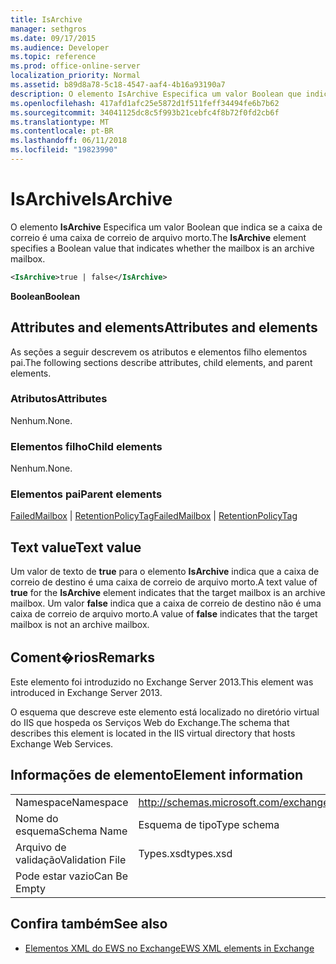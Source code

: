 ```yaml
---
title: IsArchive
manager: sethgros
ms.date: 09/17/2015
ms.audience: Developer
ms.topic: reference
ms.prod: office-online-server
localization_priority: Normal
ms.assetid: b89d8a78-5c18-4547-aaf4-4b16a93190a7
description: O elemento IsArchive Especifica um valor Boolean que indica se a caixa de correio é uma caixa de correio de arquivo morto.
ms.openlocfilehash: 417afd1afc25e5872d1f511feff34494fe6b7b62
ms.sourcegitcommit: 34041125dc8c5f993b21cebfc4f8b72f0fd2cb6f
ms.translationtype: MT
ms.contentlocale: pt-BR
ms.lasthandoff: 06/11/2018
ms.locfileid: "19823990"
---
```

# <a name="isarchive"></a><span data-ttu-id="b5667-103">IsArchive</span><span class="sxs-lookup"><span data-stu-id="b5667-103">IsArchive</span></span>

<span data-ttu-id="b5667-104">O elemento **IsArchive** Especifica um valor Boolean que indica se a caixa de correio é uma caixa de correio de arquivo morto.</span><span class="sxs-lookup"><span data-stu-id="b5667-104">The **IsArchive** element specifies a Boolean value that indicates whether the mailbox is an archive mailbox.</span></span> 
  
```XML
<IsArchive>true | false</IsArchive>
```

 <span data-ttu-id="b5667-105">**Boolean**</span><span class="sxs-lookup"><span data-stu-id="b5667-105">**Boolean**</span></span>
## <a name="attributes-and-elements"></a><span data-ttu-id="b5667-106">Attributes and elements</span><span class="sxs-lookup"><span data-stu-id="b5667-106">Attributes and elements</span></span>

<span data-ttu-id="b5667-107">As seções a seguir descrevem os atributos e elementos filho elementos pai.</span><span class="sxs-lookup"><span data-stu-id="b5667-107">The following sections describe attributes, child elements, and parent elements.</span></span>
  
### <a name="attributes"></a><span data-ttu-id="b5667-108">Atributos</span><span class="sxs-lookup"><span data-stu-id="b5667-108">Attributes</span></span>

<span data-ttu-id="b5667-109">Nenhum.</span><span class="sxs-lookup"><span data-stu-id="b5667-109">None.</span></span>
  
### <a name="child-elements"></a><span data-ttu-id="b5667-110">Elementos filho</span><span class="sxs-lookup"><span data-stu-id="b5667-110">Child elements</span></span>

<span data-ttu-id="b5667-111">Nenhum.</span><span class="sxs-lookup"><span data-stu-id="b5667-111">None.</span></span>
  
### <a name="parent-elements"></a><span data-ttu-id="b5667-112">Elementos pai</span><span class="sxs-lookup"><span data-stu-id="b5667-112">Parent elements</span></span>

<span data-ttu-id="b5667-113">[FailedMailbox](failedmailbox.md) | [RetentionPolicyTag](retentionpolicytag.md)</span><span class="sxs-lookup"><span data-stu-id="b5667-113">[FailedMailbox](failedmailbox.md) | [RetentionPolicyTag](retentionpolicytag.md)</span></span>
  
## <a name="text-value"></a><span data-ttu-id="b5667-114">Text value</span><span class="sxs-lookup"><span data-stu-id="b5667-114">Text value</span></span>

<span data-ttu-id="b5667-115">Um valor de texto de **true** para o elemento **IsArchive** indica que a caixa de correio de destino é uma caixa de correio de arquivo morto.</span><span class="sxs-lookup"><span data-stu-id="b5667-115">A text value of **true** for the **IsArchive** element indicates that the target mailbox is an archive mailbox.</span></span> <span data-ttu-id="b5667-116">Um valor **false** indica que a caixa de correio de destino não é uma caixa de correio de arquivo morto.</span><span class="sxs-lookup"><span data-stu-id="b5667-116">A value of **false** indicates that the target mailbox is not an archive mailbox.</span></span> 
  
## <a name="remarks"></a><span data-ttu-id="b5667-117">Coment�rios</span><span class="sxs-lookup"><span data-stu-id="b5667-117">Remarks</span></span>

<span data-ttu-id="b5667-118">Este elemento foi introduzido no Exchange Server 2013.</span><span class="sxs-lookup"><span data-stu-id="b5667-118">This element was introduced in Exchange Server 2013.</span></span>
  
<span data-ttu-id="b5667-119">O esquema que descreve este elemento está localizado no diretório virtual do IIS que hospeda os Serviços Web do Exchange.</span><span class="sxs-lookup"><span data-stu-id="b5667-119">The schema that describes this element is located in the IIS virtual directory that hosts Exchange Web Services.</span></span>
  
## <a name="element-information"></a><span data-ttu-id="b5667-120">Informações de elemento</span><span class="sxs-lookup"><span data-stu-id="b5667-120">Element information</span></span>

|||
|:-----|:-----|
|<span data-ttu-id="b5667-121">Namespace</span><span class="sxs-lookup"><span data-stu-id="b5667-121">Namespace</span></span>  <br/> |http://schemas.microsoft.com/exchange/services/2006/types  <br/> |
|<span data-ttu-id="b5667-122">Nome do esquema</span><span class="sxs-lookup"><span data-stu-id="b5667-122">Schema Name</span></span>  <br/> |<span data-ttu-id="b5667-123">Esquema de tipo</span><span class="sxs-lookup"><span data-stu-id="b5667-123">Type schema</span></span>  <br/> |
|<span data-ttu-id="b5667-124">Arquivo de validação</span><span class="sxs-lookup"><span data-stu-id="b5667-124">Validation File</span></span>  <br/> |<span data-ttu-id="b5667-125">Types.xsd</span><span class="sxs-lookup"><span data-stu-id="b5667-125">types.xsd</span></span>  <br/> |
|<span data-ttu-id="b5667-126">Pode estar vazio</span><span class="sxs-lookup"><span data-stu-id="b5667-126">Can Be Empty</span></span>  <br/> ||
   
## <a name="see-also"></a><span data-ttu-id="b5667-127">Confira também</span><span class="sxs-lookup"><span data-stu-id="b5667-127">See also</span></span>



- [<span data-ttu-id="b5667-128">Elementos XML do EWS no Exchange</span><span class="sxs-lookup"><span data-stu-id="b5667-128">EWS XML elements in Exchange</span></span>](ews-xml-elements-in-exchange.md)

